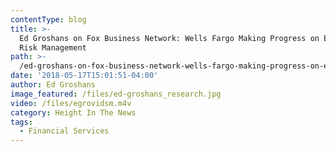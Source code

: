 ```yaml
---
contentType: blog
title: >-
  Ed Groshans on Fox Business Network: Wells Fargo Making Progress on Enhancing
  Risk Management
path: >-
  /ed-groshans-on-fox-business-network-wells-fargo-making-progress-on-enhancing-risk-management
date: '2018-05-17T15:01:51-04:00'
author: Ed Groshans
image_featured: /files/ed-groshans_research.jpg
video: /files/egrovidsm.m4v
category: Height In The News
tags:
  - Financial Services
---
```


